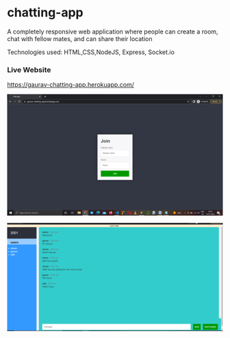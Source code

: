 # chatting-app
A completely responsive web application where people can create a room, chat with fellow mates, and can share their location

Technologies used: HTML,CSS,NodeJS, Express, Socket.io

### Live Website
https://gaurav-chatting-app.herokuapp.com/

![](Join_the_chat.png)


![](conversation(room_talks).png)
